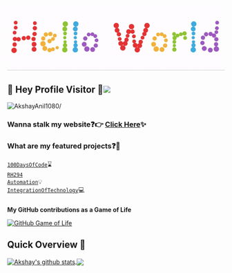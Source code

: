 <p align="center">
  <img src="https://github.com/AkshayAnil1080/AkshayAnil1080/blob/master/readme.gif">
</p>

## :rainbow: Hey Profile Visitor :eyes:<img src="https://raw.githubusercontent.com/iampavangandhi/iampavangandhi/master/gifs/Hi.gif" width="30px">
<p align="left"> <img src=https://komarev.com/ghpvc/?username=AkshayAnil1080 alt=AkshayAnil1080/></p>


### Wanna stalk my website:question::point_right: [Click Here](https://akshayanil1080.github.io/mywebsite/):sparkles:


### What are my featured projects:question::rocket:
<code>[100DaysOfCode](https://github.com/AkshayAnil1080/DS-Algo)</code>:hourglass:     
<code>[RH294 Automation](https://github.com/AkshayAnil1080/RH294-AnsibleAutomation-)</code>:bulb:  
<code>[IntegrationOfTechnology](https://github.com/ARTH-TASKS)</code>:computer: 
###

<b>My GitHub contributions as a Game of Life</b>

[![GitHub Game of Life](https://github4life.herokuapp.com/AkshayAnil1080.gif?z=6)](https://github4life.herokuapp.com/AkshayAnil1080)

##

## Quick Overview 📝
    
<a href="https://github.com/hackcoderr/github-readme-stats">
  <img align="center" src="https://github-readme-stats.anuraghazra1.vercel.app/api?username=AkshayAnil1080&show_icons=true&include_all_commits=true&theme=radical" alt="Akshay's github stats" />
</a>
<a href="https://github.com/AkshayAnil1080/github-readme-stats">
 
  <img align="center" src="https://github-readme-stats.anuraghazra1.vercel.app/api/top-langs/?username=AkshayAnil1080&layout=compact&theme=radical" />
</a>

###

